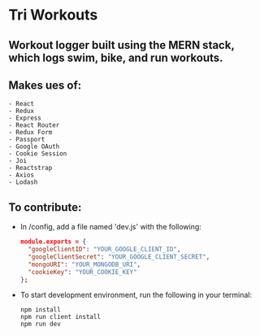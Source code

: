 # Tri Workouts

## Workout logger built using the MERN stack, which logs swim, bike, and run workouts.

## Makes ues of:

    - React
    - Redux
    - Express
    - React Router
    - Redux Form
    - Passport
    - Google OAuth
    - Cookie Session
    - Joi
    - Reactstrap
    - Axios
    - Lodash

## To contribute:

- In /config, add a file named 'dev.js' with the following:

  ```json
  module.exports = {
    "googleClientID": "YOUR_GOOGLE_CLIENT_ID",
    "googleClientSecret": "YOUR_GOOGLE_CLIENT_SECRET",
    "mongoURI": "YOUR_MONGODB_URI",
    "cookieKey": "YOUR_COOKIE_KEY"
  };
  ```

- To start development environment, run the following in your terminal:
  ```
  npm install
  npm run client install
  npm run dev
  ```
